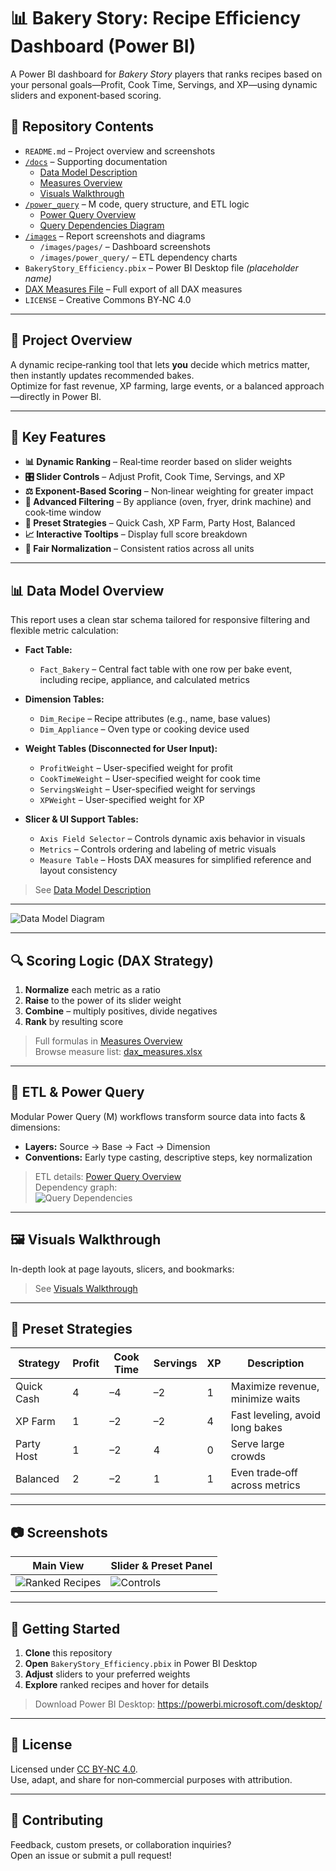# 📊 Bakery Story: Recipe Efficiency Dashboard (Power BI)

A Power BI dashboard for *Bakery Story* players that ranks recipes based on your personal goals—Profit, Cook Time, Servings, and XP—using dynamic sliders and exponent‑based scoring.



## 📁 Repository Contents

- `README.md` – Project overview and screenshots  
- [`/docs`](./docs/) – Supporting documentation  
  - [Data Model Description](./docs/data_model_description.md)  
  - [Measures Overview](./docs/measures_description.md)  
  - [Visuals Walkthrough](./docs/visuals_description.md)  
- [`/power_query`](./power_query/) – M code, query structure, and ETL logic  
  - [Power Query Overview](./power_query/README.md)  
  - [Query Dependencies Diagram](./images/power_query/query_dependencies.png)  
- [`/images`](./images/) – Report screenshots and diagrams  
  - `/images/pages/` – Dashboard screenshots  
  - `/images/power_query/` – ETL dependency charts  
- `BakeryStory_Efficiency.pbix` – Power BI Desktop file *(placeholder name)*  
- [DAX Measures File](./docs/dax_measures.xlsx) – Full export of all DAX measures  
- `LICENSE` – Creative Commons BY‑NC 4.0


---

## 📝 Project Overview

A dynamic recipe‑ranking tool that lets **you** decide which metrics matter, then instantly updates recommended bakes.  
Optimize for fast revenue, XP farming, large events, or a balanced approach—directly in Power BI.

---

## 🚀 Key Features

- **📊 Dynamic Ranking** – Real‑time reorder based on slider weights  
- **🎛️ Slider Controls** – Adjust Profit, Cook Time, Servings, and XP  
- **⚖️ Exponent‑Based Scoring** – Non‑linear weighting for greater impact  
- **🔎 Advanced Filtering** – By appliance (oven, fryer, drink machine) and cook‑time window  
- **🔘 Preset Strategies** – Quick Cash, XP Farm, Party Host, Balanced  
- **📈 Interactive Tooltips** – Display full score breakdown  
- **🔢 Fair Normalization** – Consistent ratios across all units

---

## 📊 Data Model Overview

This report uses a clean star schema tailored for responsive filtering and flexible metric calculation:

- **Fact Table:**  
  - `Fact_Bakery` – Central fact table with one row per bake event, including recipe, appliance, and calculated metrics

- **Dimension Tables:**  
  - `Dim_Recipe` – Recipe attributes (e.g., name, base values)  
  - `Dim_Appliance` – Oven type or cooking device used  

- **Weight Tables (Disconnected for User Input):**  
  - `ProfitWeight` – User-specified weight for profit  
  - `CookTimeWeight` – User-specified weight for cook time  
  - `ServingsWeight` – User-specified weight for servings  
  - `XPWeight` – User-specified weight for XP  

- **Slicer & UI Support Tables:**  
  - `Axis Field Selector` – Controls dynamic axis behavior in visuals  
  - `Metrics` – Controls ordering and labeling of metric visuals  
  - `Measure Table` – Hosts DAX measures for simplified reference and layout consistency  

> See [Data Model Description](./docs/data_model_description.md)

---

![Data Model Diagram](./images/data_model/bakery_data_model.png)


---

## 🔍 Scoring Logic (DAX Strategy)

1. **Normalize** each metric as a ratio  
2. **Raise** to the power of its slider weight  
3. **Combine** – multiply positives, divide negatives  
4. **Rank** by resulting score  

> Full formulas in [Measures Overview](./docs/measures_description.md)  
> Browse measure list: [dax_measures.xlsx](./docs/dax_measures.xlsx)

---

## 🔄 ETL & Power Query

Modular Power Query (M) workflows transform source data into facts & dimensions:

- **Layers:** Source → Base → Fact → Dimension  
- **Conventions:** Early type casting, descriptive steps, key normalization  

> ETL details: [Power Query Overview](./power_query/README.md)  
> Dependency graph:  
> ![Query Dependencies](./images/power_query/query_dependencies.png)

---

## 🖼️ Visuals Walkthrough

In-depth look at page layouts, slicers, and bookmarks:

> See [Visuals Walkthrough](./docs/visuals_description.md)

---

## 🎯 Preset Strategies

| Strategy     | Profit | Cook Time | Servings | XP | Description                       |
|--------------|--------|-----------|----------|----|-----------------------------------|
| Quick Cash   | 4      | –4        | –2       | 1  | Maximize revenue, minimize waits  |
| XP Farm      | 1      | –2        | –2       | 4  | Fast leveling, avoid long bakes   |
| Party Host   | 1      | –2        | 4        | 0  | Serve large crowds                |
| Balanced     | 2      | –2        | 1        | 1  | Even trade‑off across metrics     |

---

## 📷 Screenshots

| Main View                                          | Slider & Preset Panel                          |
|----------------------------------------------------|-------------------------------------------------|
| ![Ranked Recipes](./images/pages/ranked_recipes.png)  | ![Controls](./images/pages/sliders_and_bookmarks.png) |

---

## 🚀 Getting Started

1. **Clone** this repository  
2. **Open** `BakeryStory_Efficiency.pbix` in Power BI Desktop  
3. **Adjust** sliders to your preferred weights  
4. **Explore** ranked recipes and hover for details  

> Download Power BI Desktop: https://powerbi.microsoft.com/desktop/

---

## 🔐 License

Licensed under [CC BY‑NC 4.0](./LICENSE).  
Use, adapt, and share for non‑commercial purposes with attribution.

---

## 📣 Contributing

Feedback, custom presets, or collaboration inquiries?  
Open an issue or submit a pull request!
